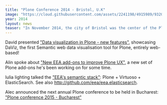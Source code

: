 ```yaml
---
title: "Plone Conference 2014 - Bristol, U.K"
image: "https://cloud.githubusercontent.com/assets/2241198/4915989/93209434-64d4-11e4-98aa-27ac352a525c.jpg"
year: 2014
layout: news
teaser: "In November 2014, the city of Bristol was the center of the Plone universe for several days. We've been there and presented some of our work during the past years!"
---
```


David presented ["Data visualization in Plone - new features"][david], showcasing DaViz, the first Semantic web data visualisation tool for Plone, entirely web-based!

Alin spoke about ["New EEA add-ons to improve Plone UX"][alin], a new set of Plone add-ons he's been working on for some time.

Iulia lighting talked the ["EEA's semantic stack"][iulia]: Plone + Virtuoso + ElasticSearch. See also <a href="http://github.com/eea/eea.elasticsearch">http://github.com/eea/eea.elasticsearch</a>.

Alec announced the next annual Plone conference to be held in Bucharest: ["Plone conference 2015 - Bucharest"][alec]


[david]: http://vimeo.com/110565790
[alin]: http://vimeo.com/110982540
[iulia]: https://www.youtube.com/watch?v=GPzmcczNh2c&feature=youtu.be
[alec]: https://www.youtube.com/watch?v=BUjK6e1zmkM&feature=youtu.be
